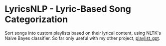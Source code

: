 # LyricsNLP - Lyric-Based Song Categorization

Sort songs into custom playlists based on their lyrical content, using NLTK's Naive Bayes classifier. So far only useful with my other project, [playlist_gpt](https://github.com/cestrell/playlist_gpt).